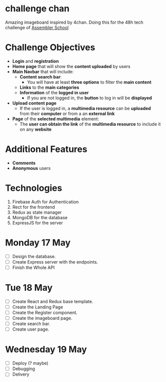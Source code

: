# challenge chan

Amazing imageboard inspired by 4chan.
Doing this for the 48h tech challenge of [Assembler School](https://github.com/assembler-school/assembler-tech-challenge#-general-analysis)

# Challenge Objectives

-   **Login** and **registration**
-   **Home page** that will show the **content uploaded** by users
-   **Main Navbar** that will include:
    -   **Content search bar**:
        -   You will have at least **three options** to filter the **main content**
    -   **Links** to the **main categories**
    -   **Information** of the **logged in user**
        -   If you are not logged in, the **button** to log in will be **displayed**
-   **Upload content page**
    -   If the user is logged in, a **multimedia resource** can be **uploaded** from their **computer** or from a an **external link**
-   **Page** of the **selected multimedia** element:
    -   The **user can obtain the link** of the **multimedia resource** to include it on any **website**

# Additional Features

-   **Comments**
-   **Anonymous** users

# Technologies

1. Firebase Auth for Authentication
2. Rect for the frontend
3. Redux as state manager
4. MongoDB for the database
5. ExpressJS for the server

# Monday 17 May

-   [ ] Design the database.
-   [ ] Create Express server with the endpoints.
-   [ ] Finish the Whole API

# Tue 18 May

-   [ ] Create React and Redux base template.
-   [ ] Create the Landing Page
-   [ ] Create the Register component.
-   [ ] Create the imageboard page.
-   [ ] Create search bar.
-   [ ] Create user page.

# Wednesday 19 May

- [ ] Deploy (? maybe)
- [ ] Debugging
- [ ] Delivery
